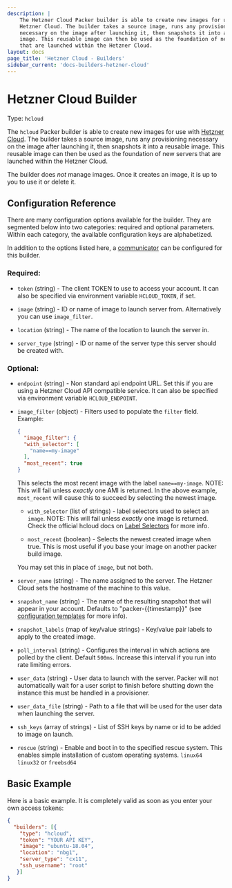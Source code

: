 ```yaml
---
description: |
    The Hetzner Cloud Packer builder is able to create new images for use with the
    Hetzner Cloud. The builder takes a source image, runs any provisioning
    necessary on the image after launching it, then snapshots it into a reusable
    image. This reusable image can then be used as the foundation of new servers
    that are launched within the Hetzner Cloud.
layout: docs
page_title: 'Hetzner Cloud - Builders'
sidebar_current: 'docs-builders-hetzner-cloud'
---
```


# Hetzner Cloud Builder

Type: `hcloud`

The `hcloud` Packer builder is able to create new images for use with [Hetzner
Cloud](https://www.hetzner.cloud). The builder takes a source image, runs any
provisioning necessary on the image after launching it, then snapshots it into
a reusable image. This reusable image can then be used as the foundation of new
servers that are launched within the Hetzner Cloud.

The builder does *not* manage images. Once it creates an image, it is up to you
to use it or delete it.

## Configuration Reference

There are many configuration options available for the builder. They are
segmented below into two categories: required and optional parameters. Within
each category, the available configuration keys are alphabetized.

In addition to the options listed here, a
[communicator](/docs/templates/communicator.html) can be configured for this
builder.

### Required:

-   `token` (string) - The client TOKEN to use to access your account. It can
    also be specified via environment variable `HCLOUD_TOKEN`, if set.

-   `image` (string) - ID or name of image to launch server from. Alternatively
    you can use `image_filter`.

-   `location` (string) - The name of the location to launch the server in.

-   `server_type` (string) - ID or name of the server type this server should
    be created with.

### Optional:

-   `endpoint` (string) - Non standard api endpoint URL. Set this if you are
    using a Hetzner Cloud API compatible service. It can also be specified via
    environment variable `HCLOUD_ENDPOINT`.

-   `image_filter` (object) - Filters used to populate the `filter`
    field. Example:

    ```json
    {
      "image_filter": {
      "with_selector": [
        "name==my-image"
      ],
      "most_recent": true
    }
    ```

    This selects the most recent image with the label `name==my-image`. NOTE:
    This will fail unless *exactly* one AMI is returned. In the above example,
    `most_recent` will cause this to succeed by selecting the newest image.

    -   `with_selector` (list of strings) - label selectors used to select an
        `image`. NOTE: This will fail unless *exactly* one image is returned.
        Check the official hcloud docs on
        [Label Selectors](https://docs.hetzner.cloud/#overview-label-selector)
        for more info.

    -   `most_recent` (boolean) - Selects the newest created image when true.
        This is most useful if you base your image on another packer build image.

    You may set this in place of `image`, but not both.

-   `server_name` (string) - The name assigned to the server. The Hetzner Cloud
    sets the hostname of the machine to this value.

-   `snapshot_name` (string) - The name of the resulting snapshot that will
    appear in your account. Defaults to "packer-{{timestamp}}" (see
    [configuration templates](/docs/templates/engine.html) for more info).

-   `snapshot_labels` (map of key/value strings) - Key/value pair labels to
    apply to the created image.

-   `poll_interval` (string) - Configures the interval in which actions are
    polled by the client. Default `500ms`. Increase this interval if you run
    into rate limiting errors.

-   `user_data` (string) - User data to launch with the server. Packer will not
    automatically wait for a user script to finish before shutting down the
    instance this must be handled in a provisioner.

-   `user_data_file` (string) - Path to a file that will be used for the user
    data when launching the server.

-   `ssh_keys` (array of strings) - List of SSH keys by name or id to be added
    to image on launch.

-   `rescue` (string) - Enable and boot in to the specified rescue system. This
    enables simple installation of custom operating systems. `linux64`
    `linux32` or `freebsd64`

## Basic Example

Here is a basic example. It is completely valid as soon as you enter your own
access tokens:

```json
{
  "builders": [{
    "type": "hcloud",
    "token": "YOUR API KEY",
    "image": "ubuntu-18.04",
    "location": "nbg1",
    "server_type": "cx11",
    "ssh_username": "root"
   }]
}
```
